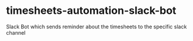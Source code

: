 # timesheets-automation-slack-bot
Slack Bot which sends reminder about the timesheets to the specific slack channel
